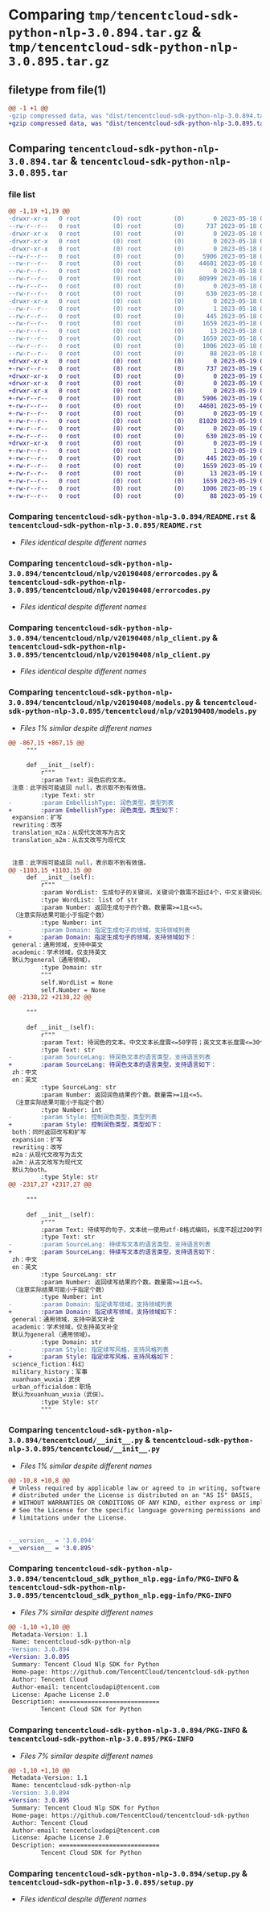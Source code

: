 # Comparing `tmp/tencentcloud-sdk-python-nlp-3.0.894.tar.gz` & `tmp/tencentcloud-sdk-python-nlp-3.0.895.tar.gz`

## filetype from file(1)

```diff
@@ -1 +1 @@
-gzip compressed data, was "dist/tencentcloud-sdk-python-nlp-3.0.894.tar", last modified: Thu May 18 00:32:38 2023, max compression
+gzip compressed data, was "dist/tencentcloud-sdk-python-nlp-3.0.895.tar", last modified: Fri May 19 02:56:15 2023, max compression
```

## Comparing `tencentcloud-sdk-python-nlp-3.0.894.tar` & `tencentcloud-sdk-python-nlp-3.0.895.tar`

### file list

```diff
@@ -1,19 +1,19 @@
-drwxr-xr-x   0 root         (0) root         (0)        0 2023-05-18 00:32:38.000000 tencentcloud-sdk-python-nlp-3.0.894/
--rw-r--r--   0 root         (0) root         (0)      737 2023-05-18 00:32:38.000000 tencentcloud-sdk-python-nlp-3.0.894/README.rst
-drwxr-xr-x   0 root         (0) root         (0)        0 2023-05-18 00:32:38.000000 tencentcloud-sdk-python-nlp-3.0.894/tencentcloud/
-drwxr-xr-x   0 root         (0) root         (0)        0 2023-05-18 00:32:38.000000 tencentcloud-sdk-python-nlp-3.0.894/tencentcloud/nlp/
-drwxr-xr-x   0 root         (0) root         (0)        0 2023-05-18 00:32:38.000000 tencentcloud-sdk-python-nlp-3.0.894/tencentcloud/nlp/v20190408/
--rw-r--r--   0 root         (0) root         (0)     5906 2023-05-18 00:32:38.000000 tencentcloud-sdk-python-nlp-3.0.894/tencentcloud/nlp/v20190408/errorcodes.py
--rw-r--r--   0 root         (0) root         (0)    44601 2023-05-18 00:32:38.000000 tencentcloud-sdk-python-nlp-3.0.894/tencentcloud/nlp/v20190408/nlp_client.py
--rw-r--r--   0 root         (0) root         (0)        0 2023-05-18 00:32:38.000000 tencentcloud-sdk-python-nlp-3.0.894/tencentcloud/nlp/v20190408/__init__.py
--rw-r--r--   0 root         (0) root         (0)    80999 2023-05-18 00:32:38.000000 tencentcloud-sdk-python-nlp-3.0.894/tencentcloud/nlp/v20190408/models.py
--rw-r--r--   0 root         (0) root         (0)        0 2023-05-18 00:32:38.000000 tencentcloud-sdk-python-nlp-3.0.894/tencentcloud/nlp/__init__.py
--rw-r--r--   0 root         (0) root         (0)      630 2023-05-18 00:32:38.000000 tencentcloud-sdk-python-nlp-3.0.894/tencentcloud/__init__.py
-drwxr-xr-x   0 root         (0) root         (0)        0 2023-05-18 00:32:38.000000 tencentcloud-sdk-python-nlp-3.0.894/tencentcloud_sdk_python_nlp.egg-info/
--rw-r--r--   0 root         (0) root         (0)        1 2023-05-18 00:32:38.000000 tencentcloud-sdk-python-nlp-3.0.894/tencentcloud_sdk_python_nlp.egg-info/dependency_links.txt
--rw-r--r--   0 root         (0) root         (0)      445 2023-05-18 00:32:38.000000 tencentcloud-sdk-python-nlp-3.0.894/tencentcloud_sdk_python_nlp.egg-info/SOURCES.txt
--rw-r--r--   0 root         (0) root         (0)     1659 2023-05-18 00:32:38.000000 tencentcloud-sdk-python-nlp-3.0.894/tencentcloud_sdk_python_nlp.egg-info/PKG-INFO
--rw-r--r--   0 root         (0) root         (0)       13 2023-05-18 00:32:38.000000 tencentcloud-sdk-python-nlp-3.0.894/tencentcloud_sdk_python_nlp.egg-info/top_level.txt
--rw-r--r--   0 root         (0) root         (0)     1659 2023-05-18 00:32:38.000000 tencentcloud-sdk-python-nlp-3.0.894/PKG-INFO
--rw-r--r--   0 root         (0) root         (0)     1006 2023-05-18 00:32:38.000000 tencentcloud-sdk-python-nlp-3.0.894/setup.py
--rw-r--r--   0 root         (0) root         (0)       88 2023-05-18 00:32:38.000000 tencentcloud-sdk-python-nlp-3.0.894/setup.cfg
+drwxr-xr-x   0 root         (0) root         (0)        0 2023-05-19 02:56:15.000000 tencentcloud-sdk-python-nlp-3.0.895/
+-rw-r--r--   0 root         (0) root         (0)      737 2023-05-19 02:56:15.000000 tencentcloud-sdk-python-nlp-3.0.895/README.rst
+drwxr-xr-x   0 root         (0) root         (0)        0 2023-05-19 02:56:15.000000 tencentcloud-sdk-python-nlp-3.0.895/tencentcloud/
+drwxr-xr-x   0 root         (0) root         (0)        0 2023-05-19 02:56:15.000000 tencentcloud-sdk-python-nlp-3.0.895/tencentcloud/nlp/
+drwxr-xr-x   0 root         (0) root         (0)        0 2023-05-19 02:56:15.000000 tencentcloud-sdk-python-nlp-3.0.895/tencentcloud/nlp/v20190408/
+-rw-r--r--   0 root         (0) root         (0)     5906 2023-05-19 02:56:15.000000 tencentcloud-sdk-python-nlp-3.0.895/tencentcloud/nlp/v20190408/errorcodes.py
+-rw-r--r--   0 root         (0) root         (0)    44601 2023-05-19 02:56:15.000000 tencentcloud-sdk-python-nlp-3.0.895/tencentcloud/nlp/v20190408/nlp_client.py
+-rw-r--r--   0 root         (0) root         (0)        0 2023-05-19 02:56:15.000000 tencentcloud-sdk-python-nlp-3.0.895/tencentcloud/nlp/v20190408/__init__.py
+-rw-r--r--   0 root         (0) root         (0)    81020 2023-05-19 02:56:15.000000 tencentcloud-sdk-python-nlp-3.0.895/tencentcloud/nlp/v20190408/models.py
+-rw-r--r--   0 root         (0) root         (0)        0 2023-05-19 02:56:15.000000 tencentcloud-sdk-python-nlp-3.0.895/tencentcloud/nlp/__init__.py
+-rw-r--r--   0 root         (0) root         (0)      630 2023-05-19 02:56:15.000000 tencentcloud-sdk-python-nlp-3.0.895/tencentcloud/__init__.py
+drwxr-xr-x   0 root         (0) root         (0)        0 2023-05-19 02:56:15.000000 tencentcloud-sdk-python-nlp-3.0.895/tencentcloud_sdk_python_nlp.egg-info/
+-rw-r--r--   0 root         (0) root         (0)        1 2023-05-19 02:56:15.000000 tencentcloud-sdk-python-nlp-3.0.895/tencentcloud_sdk_python_nlp.egg-info/dependency_links.txt
+-rw-r--r--   0 root         (0) root         (0)      445 2023-05-19 02:56:15.000000 tencentcloud-sdk-python-nlp-3.0.895/tencentcloud_sdk_python_nlp.egg-info/SOURCES.txt
+-rw-r--r--   0 root         (0) root         (0)     1659 2023-05-19 02:56:15.000000 tencentcloud-sdk-python-nlp-3.0.895/tencentcloud_sdk_python_nlp.egg-info/PKG-INFO
+-rw-r--r--   0 root         (0) root         (0)       13 2023-05-19 02:56:15.000000 tencentcloud-sdk-python-nlp-3.0.895/tencentcloud_sdk_python_nlp.egg-info/top_level.txt
+-rw-r--r--   0 root         (0) root         (0)     1659 2023-05-19 02:56:15.000000 tencentcloud-sdk-python-nlp-3.0.895/PKG-INFO
+-rw-r--r--   0 root         (0) root         (0)     1006 2023-05-19 02:56:15.000000 tencentcloud-sdk-python-nlp-3.0.895/setup.py
+-rw-r--r--   0 root         (0) root         (0)       88 2023-05-19 02:56:15.000000 tencentcloud-sdk-python-nlp-3.0.895/setup.cfg
```

### Comparing `tencentcloud-sdk-python-nlp-3.0.894/README.rst` & `tencentcloud-sdk-python-nlp-3.0.895/README.rst`

 * *Files identical despite different names*

### Comparing `tencentcloud-sdk-python-nlp-3.0.894/tencentcloud/nlp/v20190408/errorcodes.py` & `tencentcloud-sdk-python-nlp-3.0.895/tencentcloud/nlp/v20190408/errorcodes.py`

 * *Files identical despite different names*

### Comparing `tencentcloud-sdk-python-nlp-3.0.894/tencentcloud/nlp/v20190408/nlp_client.py` & `tencentcloud-sdk-python-nlp-3.0.895/tencentcloud/nlp/v20190408/nlp_client.py`

 * *Files identical despite different names*

### Comparing `tencentcloud-sdk-python-nlp-3.0.894/tencentcloud/nlp/v20190408/models.py` & `tencentcloud-sdk-python-nlp-3.0.895/tencentcloud/nlp/v20190408/models.py`

 * *Files 1% similar despite different names*

```diff
@@ -867,15 +867,15 @@
     """
 
     def __init__(self):
         r"""
         :param Text: 润色后的文本。
 注意：此字段可能返回 null，表示取不到有效值。
         :type Text: str
-        :param EmbellishType: 润色类型。类型列表
+        :param EmbellishType: 润色类型。类型如下：
 expansion：扩写
 rewriting：改写
 translation_m2a：从现代文改写为古文
 translation_a2m：从古文改写为现代文
 
 
 注意：此字段可能返回 null，表示取不到有效值。
@@ -1103,15 +1103,15 @@
     def __init__(self):
         r"""
         :param WordList: 生成句子的关键词，关键词个数需不超过4个，中文关键词长度应不超过10字符，英文关键词长度不超过3个单词。关键词中不可包含标点符号。
         :type WordList: list of str
         :param Number: 返回生成句子的个数。数量需>=1且<=5。
 （注意实际结果可能小于指定个数）
         :type Number: int
-        :param Domain: 指定生成句子的领域，支持领域列表
+        :param Domain: 指定生成句子的领域，支持领域如下：
 general：通用领域，支持中英文
 academic：学术领域，仅支持英文
 默认为general（通用领域）。
         :type Domain: str
         """
         self.WordList = None
         self.Number = None
@@ -2138,22 +2138,22 @@
 
     """
 
     def __init__(self):
         r"""
         :param Text: 待润色的文本。中文文本长度需<=50字符；英文文本长度需<=30个单词。
         :type Text: str
-        :param SourceLang: 待润色文本的语言类型，支持语言列表
+        :param SourceLang: 待润色文本的语言类型，支持语言如下：
 zh：中文
 en：英文
         :type SourceLang: str
         :param Number: 返回润色结果的个数。数量需>=1且<=5。
 （注意实际结果可能小于指定个数）
         :type Number: int
-        :param Style: 控制润色类型，类型列表
+        :param Style: 控制润色类型，类型如下：
 both：同时返回改写和扩写
 expansion：扩写
 rewriting：改写
 m2a：从现代文改写为古文
 a2m：从古文改写为现代文
 默认为both。
         :type Style: str
@@ -2317,27 +2317,27 @@
 
     """
 
     def __init__(self):
         r"""
         :param Text: 待续写的句子，文本统一使用utf-8格式编码，长度不超过200字符。
         :type Text: str
-        :param SourceLang: 待续写文本的语言类型，支持语言列表
+        :param SourceLang: 待续写文本的语言类型，支持语言如下：
 zh：中文
 en：英文
         :type SourceLang: str
         :param Number: 返回续写结果的个数。数量需>=1且<=5。
 （注意实际结果可能小于指定个数）
         :type Number: int
-        :param Domain: 指定续写领域，支持领域列表
+        :param Domain: 指定续写领域，支持领域如下：
 general：通用领域，支持中英文补全
 academic：学术领域，仅支持英文补全
 默认为general（通用领域）。
         :type Domain: str
-        :param Style: 指定续写风格，支持风格列表
+        :param Style: 指定续写风格，支持风格如下：
 science_fiction：科幻
 military_history：军事
 xuanhuan_wuxia：武侠
 urban_officialdom：职场
 默认为xuanhuan_wuxia（武侠）。
         :type Style: str
         """
```

### Comparing `tencentcloud-sdk-python-nlp-3.0.894/tencentcloud/__init__.py` & `tencentcloud-sdk-python-nlp-3.0.895/tencentcloud/__init__.py`

 * *Files 1% similar despite different names*

```diff
@@ -10,8 +10,8 @@
 # Unless required by applicable law or agreed to in writing, software
 # distributed under the License is distributed on an "AS IS" BASIS,
 # WITHOUT WARRANTIES OR CONDITIONS OF ANY KIND, either express or implied.
 # See the License for the specific language governing permissions and
 # limitations under the License.
 
 
-__version__ = '3.0.894'
+__version__ = '3.0.895'
```

### Comparing `tencentcloud-sdk-python-nlp-3.0.894/tencentcloud_sdk_python_nlp.egg-info/PKG-INFO` & `tencentcloud-sdk-python-nlp-3.0.895/tencentcloud_sdk_python_nlp.egg-info/PKG-INFO`

 * *Files 7% similar despite different names*

```diff
@@ -1,10 +1,10 @@
 Metadata-Version: 1.1
 Name: tencentcloud-sdk-python-nlp
-Version: 3.0.894
+Version: 3.0.895
 Summary: Tencent Cloud Nlp SDK for Python
 Home-page: https://github.com/TencentCloud/tencentcloud-sdk-python
 Author: Tencent Cloud
 Author-email: tencentcloudapi@tencent.com
 License: Apache License 2.0
 Description: ============================
         Tencent Cloud SDK for Python
```

### Comparing `tencentcloud-sdk-python-nlp-3.0.894/PKG-INFO` & `tencentcloud-sdk-python-nlp-3.0.895/PKG-INFO`

 * *Files 7% similar despite different names*

```diff
@@ -1,10 +1,10 @@
 Metadata-Version: 1.1
 Name: tencentcloud-sdk-python-nlp
-Version: 3.0.894
+Version: 3.0.895
 Summary: Tencent Cloud Nlp SDK for Python
 Home-page: https://github.com/TencentCloud/tencentcloud-sdk-python
 Author: Tencent Cloud
 Author-email: tencentcloudapi@tencent.com
 License: Apache License 2.0
 Description: ============================
         Tencent Cloud SDK for Python
```

### Comparing `tencentcloud-sdk-python-nlp-3.0.894/setup.py` & `tencentcloud-sdk-python-nlp-3.0.895/setup.py`

 * *Files identical despite different names*

